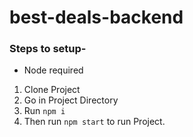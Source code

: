 # best-deals-backend
### Steps to setup-

- Node required
1. Clone Project
2. Go in Project Directory
3. Run `npm i`
4. Then run `npm start` to run Project.
